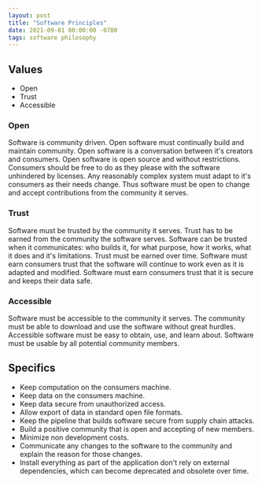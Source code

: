```yaml
---
layout: post
title: "Software Principles"
date: 2021-09-01 00:00:00 -0700
tags: software philosophy
---
```


## Values

- Open
- Trust
- Accessible

### Open

Software is community driven. Open software must continually build and maintain community. Open software is a conversation between it's creators and consumers. Open software is open source and without restrictions. Consumers should be free to do as they please with the software unhindered by licenses. Any reasonably complex system must adapt to it's consumers as their needs change. Thus software must be open to change and accept contributions from the community it serves.

### Trust

Software must be trusted by the community it serves. Trust has to be earned from the community the software serves. Software can be trusted when it communicates: who builds it, for what purpose, how it works, what it does and it's limitations. Trust must be earned over time. Software must earn consumers trust that the software will continue to work even as it is adapted and modified. Software must earn consumers trust that it is secure and keeps their data safe.

### Accessible

Software must be accessible to the community it serves. The community must be able to download and use the software without great hurdles. Accessible software must be easy to obtain, use, and learn about. Software must be usable by all potential community members.

## Specifics

- Keep computation on the consumers machine.
- Keep data on the consumers machine.
- Keep data secure from unauthorized access.
- Allow export of data in standard open file formats.
- Keep the pipeline that builds software secure from supply chain attacks.
- Build a positive community that is open and accepting of new members.
- Minimize non development costs.
- Communicate any changes to the software to the community and explain the reason for those changes.
- Install everything as part of the application don't rely on external dependencies, which can become deprecated and obsolete over time.
